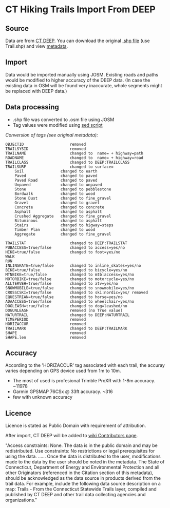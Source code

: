 CT Hiking Trails Import From DEEP
==============

## Source
Data are from [CT DEEP](http://www.ct.gov/deep/cwp/view.asp?a=2698&q=322898&deepNav_GID=1707%20#OutdoorRecreation).
You can download the original [.shp file](ftp://ftp.state.ct.us/pub/dep/gis/shapefile_format_zip/Statewide_Trails_shp.zip) (use Trail.shp) and view [metadata](http://www.cteco.uconn.edu/metadata/dep/document/TRAIL_FGDC_Plus.htm).

## Import
Data would be imported manually using JOSM. Existing roads and paths would be modified to higher accuracy of the DEEP data. (In case the existing data in OSM will be found very inaccurate, whole segments might be replaced with DEEP data.) 


## Data processing
+ .shp file was converted to .osm file using JOSM
+ Tag values were modified using [sed script](https://github.com/Mashin6/CThikingtrails/blob/master/convert_script.sh)

*Conversion of tags (see original metadata):*

    OBJECTID                    removed
    TRAILSYSID                  removed
    TRAILNAME                   changed to  name= + highway=path
    ROADNAME                    changed to  name= + highway=road
    TRAILCLASS                  changed to DEEP:TRAILCLASS
    TRAILSURF                   changed to surface=
        Soil                changed to earth
        Paved               changed to paved
        Paved Road          changed to paved
        Unpaved             changed to unpaved
        Stone               changed to pebblestone
        Bordwalk            changed to wood
        Stone Dust          changed to fine_gravel
        Gravel              changed to gravel
        Concrete            changed to concrete
        Asphalt             changed to asphalt
        Crushed Aggregate   changed to fine_gravel
        Bituminous          changed to asphalt
        Stairs              changed to higway=steps
        Timber Plan         changed to wood
        Aggregate           changed to fine_gravel
        
    TRAILSTAT                   changed to DEEP:TRAILSTAT
    PUBACCESS=true/false        changed to access=yes/no
    HIKE=true/false             changed to foot=yes/no       
    WALK
    RUN
    INLINSKATE=true/false       changed to inline_skates=yes/no
    BIKE=true/false             changed to bicycle=yes/no
    MTNBIKE=true/false          changed to mtb:access=yes/no
    MOTORBIKE=true/false        changed to motorcycle=yes/no
    ALLTERVEH=true/false        changed to atv=yes/no
    SNOWMOBILE=true/false       changed to snowmobile=yes/no
    CROSSCSKI=true/false        changed to ski:nordic=yes/ removed
    EQUESTRIAN=true/false       changed to horse=yes/no
    ADAACCESS=true/false        changed to wheelchair=yes/no
    DOGLEASH=true/false         changed to dog=leashed/no
    DOGUNLEASH                  removed (no True value)
    NATURTRAIL                  changed to DEEP:NATURTRAIL
    TIMEPERIOD                  removed
    HORIZACCUR                  removed
    TRAILMARK                   changed to DEEP:TRAILMARK
    SHAPE                       removed
    SHAPE.len                   removed
 

## Accuracy
According to the 'HORIZACCUR' tag associated with each trail, the accuray varies depending on GPS device used from 1m to 10m.

+ The most of used is profesional Trimble ProXR with 1-8m accuracy. ~11978
+ Garmin GPSMAP 76CSx @ 33ft accuracy. ~316
+ few with unknown accuracy


## Licence
Licence is stated as Public Domain with requirement of attribution. 

After import, CT DEEP will be added to [wiki Contributors page](http://wiki.openstreetmap.org/wiki/Contributors).

"Access constraints: None. The data is in the public domain and may be redistributed. 
Use constraints: No restrictions or legal prerequisites for using the data. ......  Once the data is distributed to the user, modifications made to the data by the user should be noted in the metadata. The State of Connecticut, Department of Energy and Environmental Protection and all other Originators (referenced in the Citation section of this metadata), should be acknowledged as the data source in products derived from the trail data. For example, include the following data source description on a map: Trails - From the Connecticut Statewide Trails layer, compiled and published by CT DEEP and other trail data collecting agencies and organizations."









